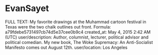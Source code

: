 # EvanSayet

FULL TEXT: My favorite drawings at the Muhammad cartoon festival in Texas were the two chalk outlines out front.
Formula: a79fdebe5731497cb74d5e37cee0b9c4
created_at: May 4, 2015 2:42 AM (UTC)
user/description: Author, columnist, lecturer, political advisor and political comedian. My new book, The Woke Supremacy: An Anti-Socialist Manifesto comes out August 12th.
user/location: Los Angeles